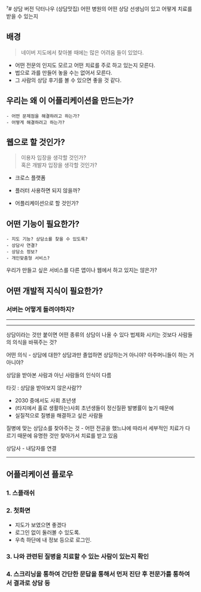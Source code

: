 ⁷# 상담 버전 닥터나우 (상담맛집)
어떤 병원의 어떤 상담 선생님이 있고 어떻게 치료를 받을 수 있는지

## 배경
> 네이버 지도에서 찾아볼 때에는 많은 어려움 들이 있었다.
- 어떤 전문의 인지도 모르고 어떤 치료를 주로 하고 있는지 모른다.  
- 법으로 과를 만들어 놓을 수는 없어서 모른다.  
- 그 사람의 상담 후기를 볼 수 있으면 좋을 것 같다.  

## 우리는 왜 이 어플리케이션을 만드는가?
	- 어떤 문제점을 해결하려고 하는가?
	- 어떻게 해결하려고 하는가?

## 웹으로 할 것인가? 
> 이용자 입장을 생각할 것인가?  
> 혹은 개발자 입장을 생각할 것인가? 
- 크로스 플랫폼
- 플러터 사용하면 되지 않을까?


- 어플리케이션으로 할 것인가?



## 어떤 기능이 필요한가?
	- 지도 기능? 상담소를 찾을 수 있도록?
	- 상담사 연결? 
	- 상담소 정보?
	- 개인맞춤형 서비스?


우리가 만들고 싶은 서비스를 다른 앱이나 웹에서 하고 있지는 않은가?

## 어떤 개발적 지식이 필요한가?
### 서버는 어떻게 돌려야하지? 

---
---

상담이라는 것만 붙이면 어떤 종류의 상담이 나올 수 있다
법제화 시키는 것보다
사람들의 의식을 바꿔주는 것?

어떤 의식 - 상담에 대한?
상담과만 졸업하면 상담하는거 아니야?
아주머니들이 하는 거 아니야?

상담을 받아본 사람과 아닌 사람들의 인식이 다름

타깃 : 상담을 받아보지 않은사람??
- 2030 중에서도 사회 초년생 
- (타지에서 홀로 생활하는)사회 초년생들이 정신질환 발병률이 높기 때문에 
- 실질적으로 질병을 해결하고 싶은 사람들

질병에 맞는 상담소를 찾아주는 것 - 어떤 전공을 했느냐에 따라서 세부적인 치료가 다르기 때문에
유명한 것만 찾아가서 치료를 받고 있음

상담사 - 내담자를 연결

---
## 어플리케이션 플로우
### 1. 스플래쉬
### 2. 첫화면
- 지도가 보였으면 좋겠다
- 로그인 없이 둘러볼 수 있도록. 
- 우측 하단에 내 정보 등으로 로그인. 
### 3. 나와 관련된 질병을 치료할 수 있는 사람이 있는지 확인
### 4. 스크리닝을 통하여 간단한 문답을 통해서 먼저 진단 후 전문가를 통하여서 결과로 상담 등
